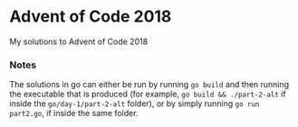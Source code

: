 # Advent of Code 2018

My solutions to Advent of Code 2018


### Notes

The solutions in go can either be run by running `go build` and then running the executable that is produced (for example, `go build && ./part-2-alt` if inside the `go/day-1/part-2-alt` folder), or by simply running `go run part2.go`, if inside the same folder.